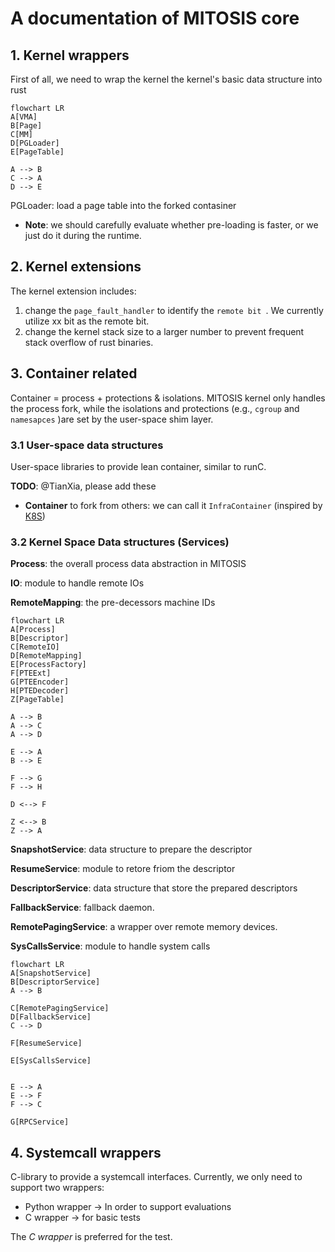 # A documentation of MITOSIS core 



## 1. Kernel wrappers 

First of all, we need to wrap the kernel the kernel's basic data structure into rust 

```mermaid
flowchart LR 
A[VMA] 
B[Page]
C[MM]
D[PGLoader] 
E[PageTable]

A --> B
C --> A
D --> E
```

PGLoader: load a page table into the forked contasiner 
- **Note**: we should carefully evaluate whether pre-loading is faster, or we just do it during the runtime. 

## 2. Kernel extensions 

The kernel extension includes:

1. change the `page_fault_handler` to  identify the `remote bit `. We currently utilize xx bit as the remote bit. 
2. change the kernel stack size to a larger number to prevent frequent stack overflow of rust binaries. 



## 3. Container related 

Container = process + protections & isolations. MITOSIS kernel only handles the process fork, while the isolations and protections (e.g., `cgroup` and `namesapces` )are set by the user-space shim layer. 

### 3.1 User-space data structures

User-space libraries to provide lean container, similar to runC. 

**TODO**: @TianXia, please add these

- **Container** to fork from others: we can call it `InfraContainer` (inspired by [K8S](https://jimmysong.io/kubernetes-handbook/concepts/pause-container.html))

  



### 3.2 Kernel Space Data structures (Services)

**Process**: the overall process data abstraction in MITOSIS

**IO**: module to handle remote IOs 

**RemoteMapping**: the pre-decessors machine IDs 

```mermaid
flowchart LR 
A[Process]
B[Descriptor]
C[RemoteIO]
D[RemoteMapping]
E[ProcessFactory]
F[PTEExt]
G[PTEEncoder]
H[PTEDecoder]
Z[PageTable]

A --> B
A --> C
A --> D

E --> A
B --> E

F --> G
F --> H

D <--> F

Z <--> B
Z --> A
```



**SnapshotService**: data structure to prepare the descriptor 

**ResumeService**: module to retore friom the descriptor

**DescriptorService**: data structure that store the prepared descriptors 

**FallbackService**: fallback daemon. 

**RemotePagingService**: a wrapper over remote memory devices.

**SysCallsService**: module to handle system calls 



```mermaid
flowchart LR
A[SnapshotService]
B[DescriptorService]
A --> B 

C[RemotePagingService]
D[FallbackService] 
C --> D

F[ResumeService]

E[SysCallsService]


E --> A
E --> F
F --> C

G[RPCService]
```





## 4. Systemcall wrappers

C-library to provide a systemcall interfaces. Currently, we only need to support two wrappers:

- Python wrapper -> In order to support evaluations 
- C wrapper -> for basic tests 

The *C wrapper* is preferred for the test. 

